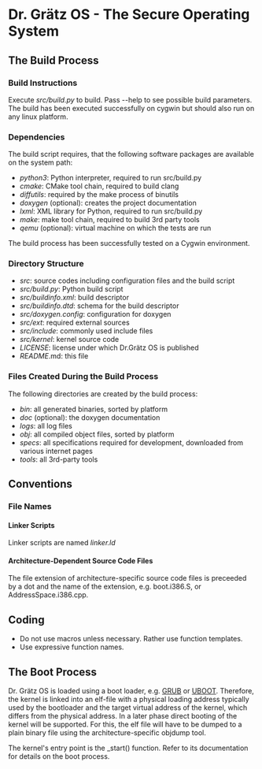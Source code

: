 # Dr. Grätz OS - The Secure Operating System

## The Build Process

### Build Instructions

Execute _src/build.py_ to build. Pass --help to see possible build parameters.
The build has been executed successfully on cygwin but should also run on any
linux platform.

### Dependencies

The build script requires, that the following software packages are available
on the system path:
- _python3_: Python interpreter, required to run src/build.py
- _cmake_: CMake tool chain, required to build clang
- _diffutils_: required by the make process of binutils
- _doxygen_ (optional): creates the project documentation
- _lxml_: XML library for Python, required to run src/build.py
- _make_: make tool chain, required to build 3rd party tools
- _qemu_ (optional): virtual machine on which the tests are run

The build process has been successfully tested on a Cygwin environment.

### Directory Structure

- _src_: source codes including configuration files and the build script
- _src/build.py_: Python build script
- _src/buildinfo.xml_: build descriptor
- _src/buildinfo.dtd_: schema for the build descriptor
- _src/doxygen.config_: configuration for doxygen
- _src/ext_: required external sources
- _src/include_: commonly used include files
- _src/kernel_: kernel source code
- _LICENSE_: license under which Dr.Grätz OS is published
- _README_.md: this file

### Files Created During the Build Process

The following directories are created by the build process:
- _bin_: all generated binaries, sorted by platform
- _doc_ (optional): the doxygen documentation
- _logs_: all log files
- _obj_: all compiled object files, sorted by platform
- _specs_: all specifications required for development, downloaded from various
  internet pages
- _tools_: all 3rd-party tools

## Conventions

### File Names

#### Linker Scripts

Linker scripts are named _linker.ld_

#### Architecture-Dependent Source Code Files

The file extension of architecture-specific source code files is preceeded by
a dot and the name of the extension, e.g. boot.i386.S, or
AddressSpace.i386.cpp.

## Coding

- Do not use macros unless necessary. Rather use function templates.
- Use expressive function names.

## The Boot Process

Dr. Grätz OS is loaded using a boot loader, e.g.
[GRUB](https://gnu.org/software/grub) or
[UBOOT](http://www.denx.de/wiki/U-Boot). Therefore, the kernel is linked into
an elf-file with a physical loading address typically used by the bootloader
and the target virtual address of the kernel, which differs from the physical
address. In a later phase direct booting of the kernel will be supported. For
this, the elf file will have to be dumped to a plain binary file using the
architecture-specific objdump tool.

The kernel's entry point is the _start() function. Refer to its documentation
for details on the boot process.

